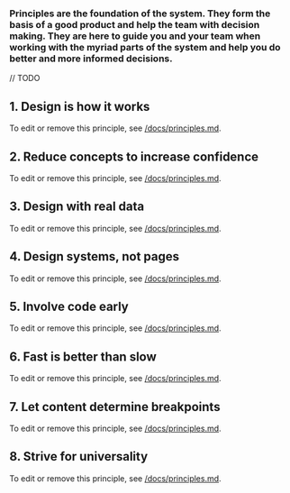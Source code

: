 ### Principles are the foundation of the system. They form the basis of a good product and help the team with decision making. They are here to guide you and your team when working with the myriad parts of the system and help you do better and more informed decisions.

// TODO

## 1. Design is how it works

To edit or remove this principle, see [/docs/principles.md](https://github.com/viljamis/vue-design-system/blob/master/docs/principles.md).

## 2. Reduce concepts to increase confidence

To edit or remove this principle, see [/docs/principles.md](https://github.com/viljamis/vue-design-system/blob/master/docs/principles.md).

## 3. Design with real data

To edit or remove this principle, see [/docs/principles.md](https://github.com/viljamis/vue-design-system/blob/master/docs/principles.md).

## 4. Design systems, not pages

To edit or remove this principle, see [/docs/principles.md](https://github.com/viljamis/vue-design-system/blob/master/docs/principles.md).

## 5. Involve code early

To edit or remove this principle, see [/docs/principles.md](https://github.com/viljamis/vue-design-system/blob/master/docs/principles.md).

## 6. Fast is better than slow

To edit or remove this principle, see [/docs/principles.md](https://github.com/viljamis/vue-design-system/blob/master/docs/principles.md).

## 7. Let content determine breakpoints

To edit or remove this principle, see [/docs/principles.md](https://github.com/viljamis/vue-design-system/blob/master/docs/principles.md).

## 8. Strive for universality

To edit or remove this principle, see [/docs/principles.md](https://github.com/viljamis/vue-design-system/blob/master/docs/principles.md).
